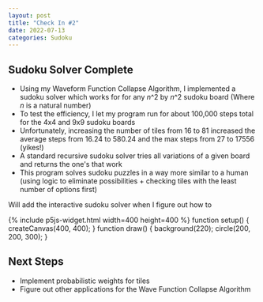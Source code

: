 ```yaml
---
layout: post
title: "Check In #2"
date: 2022-07-13
categories: Sudoku
---
```


## Sudoku Solver Complete

  - Using my Waveform Function Collapse Algorithm, I implemented a sudoku solver which works for for any <i>n</i>^2 by <i>n</i>^2 sudoku board (Where <i>n</i> is a natural number)
  - To test the efficiency, I let my program run for about 100,000 steps total for the 4x4 and 9x9 sudoku boards
  - Unfortunately, increasing the number of tiles from 16 to 81 increased the average steps from 16.24 to 580.24 and the max steps from 27 to 17556 (yikes!)
  - A standard recursive sudoku solver tries all variations of a given board and returns the one's that work
  - This program solves sudoku puzzles in a way more similar to a human (using logic to eliminate possibilities + checking tiles with the least number of options first)

Will add the interactive sudoku solver when I figure out how to

{% include p5js-widget.html width=400 height=400 %} function setup() { createCanvas(400, 400); }
function draw() { background(220); circle(200, 200, 300); } </script>

## Next Steps
  - Implement probabilistic weights for tiles
  - Figure out other applications for the Wave Function Collapse Algorithm
